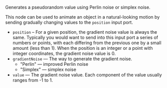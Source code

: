 Generates a pseudorandom value using Perlin noise or simplex noise.

This node can be used to animate an object in a natural-looking motion by sending gradually changing values to the `position` input port. 

   - `position` – For a given position, the gradient noise value is always the same. Typically you would want to send into this input port a series of numbers or points, with each differing from the previous one by a small amount (less than 1). When the position is an integer or a point with integer coordinates, the gradient noise value is 0.
   - `gradientNoise` — The way to generate the gradient noise.
      - "Perlin" — improved Perlin noise
      - "Simplex" — simplex noise
   - `value` — The gradient noise value.  Each component of the value usually ranges from -1 to 1.

